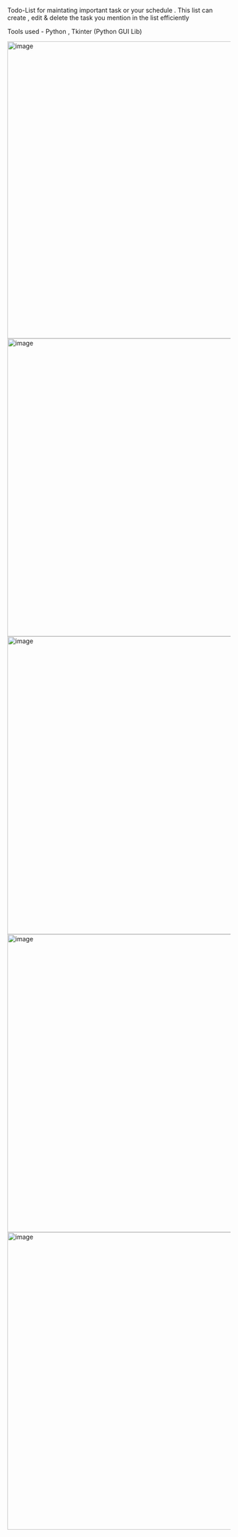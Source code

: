 Todo-List for maintating important task or your schedule . This list can create , edit & delete the task you mention in the list efficiently 

Tools used - Python , Tkinter (Python GUI Lib)

<img width="671" alt="image" src="https://github.com/insatiable-apex/Codsoft-Internship/assets/77205366/b908eb27-9ebe-4c69-b0a8-8bcbc3e2153e">
<br>
<img width="673" alt="image" src="https://github.com/insatiable-apex/Codsoft-Internship/assets/77205366/cac986e8-c2a7-4b9d-a95f-2f6dc6f5e432">
<br>
<img width="673" alt="image" src="https://github.com/insatiable-apex/Codsoft-Internship/assets/77205366/9480b352-76f8-4119-883e-6df36beedb8a">
<br>
<img width="673" alt="image" src="https://github.com/insatiable-apex/Codsoft-Internship/assets/77205366/d967fad1-00af-4836-9d46-0377b2b818d3">
<br>
<img width="672" alt="image" src="https://github.com/insatiable-apex/Codsoft-Internship/assets/77205366/6765e4fa-6ef4-410b-b513-f52c752190d1">




